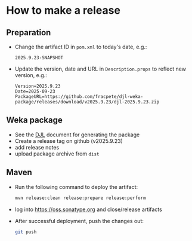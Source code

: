 # How to make a release

## Preparation

* Change the artifact ID in `pom.xml` to today's date, e.g.:

  ```
  2025.9.23-SNAPSHOT
  ```

* Update the version, date and URL in `Description.props` to reflect new
  version, e.g.:

  ```
  Version=2025.9.23
  Date=2025-09-23
  PackageURL=https://github.com/fracpete/djl-weka-package/releases/download/v2025.9.23/djl-2025.9.23.zip
  ```

## Weka package

* See the [DJL](DJL.md) document for generating the package
* Create a release tag on github (v2025.9.23)
* add release notes
* upload package archive from `dist`


## Maven

* Run the following command to deploy the artifact:

  ```bash
  mvn release:clean release:prepare release:perform
  ```

* log into https://oss.sonatype.org and close/release artifacts

* After successful deployment, push the changes out:

  ```bash
  git push
  ````

